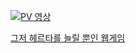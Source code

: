 [![PV 영상](https://img.youtube.com/vi/_YfqYB-m1AM/maxresdefault.jpg)](https://youtu.be/_YfqYB-m1AM)

[그저 헤르타를 늘릴 뿐인 웹게임](https://cabera2.github.io/MoreHertaPlease/index.html)
